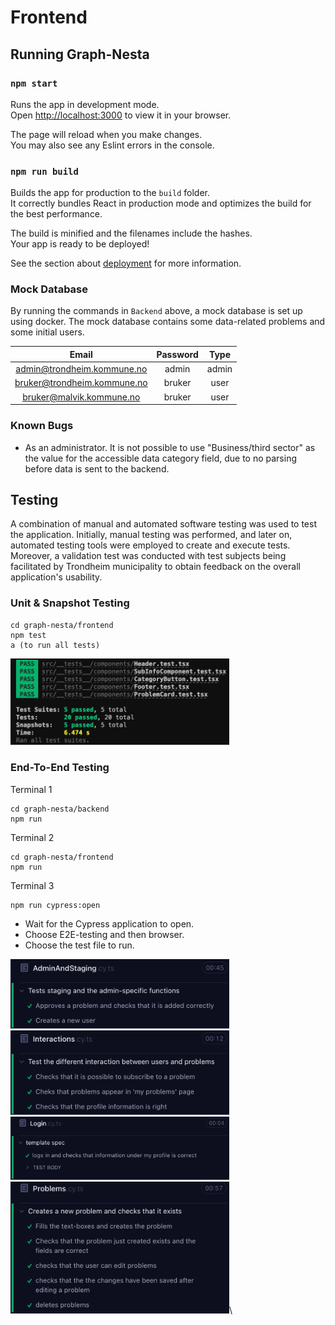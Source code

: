 # Frontend

## Running Graph-Nesta

### `npm start`

Runs the app in development mode.\
Open [http://localhost:3000](http://localhost:3000) to view it in your browser.

The page will reload when you make changes.\
You may also see any Eslint errors in the console.

### `npm run build`

Builds the app for production to the `build` folder.\
It correctly bundles React in production mode and optimizes the build for the best performance.

The build is minified and the filenames include the hashes.\
Your app is ready to be deployed!

See the section about [deployment](https://facebook.github.io/create-react-app/docs/deployment) for more information.

### Mock Database
By running the commands in `Backend` above, a mock database is set up using docker. The mock database contains some data-related problems and some initial users.

|            Email            | Password |  Type |
|:---------------------------:|:--------:|:-----:|
| admin@trondheim.kommune.no  | admin    | admin |
| bruker@trondheim.kommune.no | bruker   | user  |
| bruker@malvik.kommune.no    | bruker   | user  |

### Known Bugs
- As an administrator. It is not possible to use "Business/third sector" as the value for the accessible data category field, due to no parsing before data is sent to the backend.

## Testing
A combination of manual and automated software testing was used to test the application. Initially, manual testing was performed, and later on, automated testing tools were employed to create and execute tests. Moreover, a validation test was conducted with test subjects being facilitated by Trondheim municipality to obtain feedback on the overall application's usability.

### Unit & Snapshot Testing
```
cd graph-nesta/frontend
npm test
a (to run all tests)
```

<img src="./public/unitSnapshotTest.png" width="350" height="auto" alt="Unit & Snapshot Testing Results.">

### End-To-End Testing
Terminal 1
```
cd graph-nesta/backend
npm run
```
Terminal 2
```
cd graph-nesta/frontend
npm run
```

Terminal 3
```
npm run cypress:open
```
- Wait for the Cypress application to open.
- Choose E2E-testing and then browser.
- Choose the test file to run.

<img src="./public/AdminStaging.png" width="350" height="auto" alt="AdminStaging E2E Results.">\
<img src="./public/Interaction.png" width="350" height="auto" alt="Interaction E2E Results.">\
<img src="./public/Login.png" width="350" height="auto" alt="Login E2E Results.">\
<img src="./public/Problems.png" width="350" height="auto" alt="Problems E2E Results.">\


